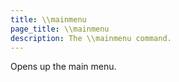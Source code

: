 ```yaml
---
title: \\mainmenu
page_title: \\mainmenu
description: The \\mainmenu command.
---
```


Opens up the main menu.

<CommandDetailsTable
    name="\\mainmenu"
    :aliases="[
        'menu',
        'mm'
    ]"
    :categories="[
        'uis'
    ]"
    :requiredTags="[
        'a'    
    ]"
    ultraSecurityModeSecurityLevel="moderator"
    version="2.0.0"
    :undoSupported="-1"
    :functional="true"
    :deprecated="false"
/>
